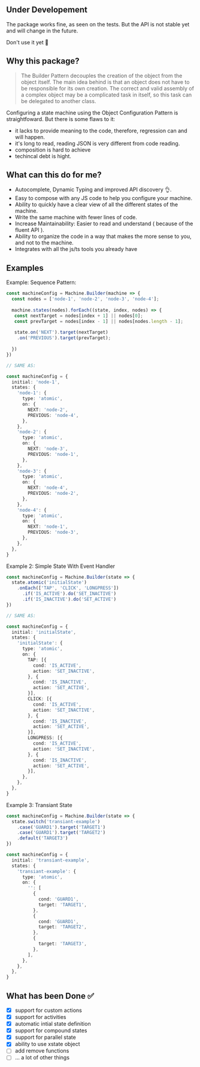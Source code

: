 ## Under Developement
The package works fine, as seen on the tests. But the API is not stable yet and will change in the future.

Don't use it yet :pray:

## Why this package?

> The Builder Pattern decouples the creation of the object from the object itself.
The main idea behind is that an object does not have to be responsible for its own creation.
The correct and valid assembly of a complex object may be a complicated task in itself, so this task can be delegated to another class.

Configuring a state machine using the Object Configuration Pattern is straightfoward.
But there is some flaws to it:
- it lacks to provide meaning to the code, therefore, regression can and will happen.
- it's long to read, reading JSON is very different from code reading.
- composition is hard to achieve
- techincal debt is hight.


## What can this do for me?
- Autocomplete, Dynamic Typing and improved API discovery 👌.
- Easy to compose with any JS code to help you configure your machine.
- Ability to quickly have a clear view of all the different states of the machine.
- Write the same machine with fewer lines of code.
- Increase Maintainability: Easier to read and understand ( because of the fluent API ).
- Ability to organize the code in a way that makes the more sense to you, and not to the machine.
- Integrates with all the js/ts tools you already have

## Examples

Example: Sequence Pattern:

```ts
const machineConfig = Machine.Builder(machine => {
  const nodes = ['node-1', 'node-2', 'node-3', 'node-4'];
  
  machine.states(nodes).forEach((state, index, nodes) => {
   const nextTarget = nodes[index + 1] || nodes[0];
   const prevTarget = nodes[index - 1] || nodes[nodes.length - 1];
   
   state.on('NEXT').target(nextTarget)
    .on('PREVIOUS').target(prevTarget);
   
  })
})

// SAME AS:

const machineConfig = {
  initial: 'node-1',
  states: {
    'node-1': {
      type: 'atomic',
      on: {
        NEXT: 'node-2',
        PREVIOUS: 'node-4',
      },
    },
    'node-2': {
      type: 'atomic',
      on: {
        NEXT: 'node-3',
        PREVIOUS: 'node-1',
      },
    },
    'node-3': {
      type: 'atomic',
      on: {
        NEXT: 'node-4',
        PREVIOUS: 'node-2',
      },
    },
    'node-4': {
      type: 'atomic',
      on: {
        NEXT: 'node-1',
        PREVIOUS: 'node-3',
      },
    },
  },
}
```

Example 2: Simple State With Event Handler

```ts
const machineConfig = Machine.Builder(state => {
  state.atomic('initialState')
    .onEach(['TAP', 'CLICK', 'LONGPRESS'])
      .if('IS_ACTIVE').do('SET_INACTIVE')
      .if('IS_INACTIVE').do('SET_ACTIVE')
})

// SAME AS:

const machineConfig = {
  initial: 'initialState',
  states: {
    'initialState': {
      type: 'atomic',
      on: {
        TAP: [{
          cond: 'IS_ACTIVE',
          action: 'SET_INACTIVE',
        }, {
          cond: 'IS_INACTIVE',
          action: 'SET_ACTIVE',
        }],
        CLICK: [{
          cond: 'IS_ACTIVE',
          action: 'SET_INACTIVE',
        }, {
          cond: 'IS_INACTIVE',
          action: 'SET_ACTIVE',
        }],
        LONGPRESS: [{
          cond: 'IS_ACTIVE',
          action: 'SET_INACTIVE',
        }, {
          cond: 'IS_INACTIVE',
          action: 'SET_ACTIVE',
        }],
      },
    },
  },
}
```

Example 3: Transiant State

```ts
const machineConfig = Machine.Builder(state => {
  state.switch('transiant-example')
    .case('GUARD1').target('TARGET1')
    .case('GUARD1').target('TARGET2')
    .default('TARGET3')
})

const machineConfig = {
  initial: 'transiant-example',
  states: {
    'transiant-example': {
      type: 'atomic',
      on: {
        '': [
          {
            cond: 'GUARD1',
            target: 'TARGET1',
          },
          {
            cond: 'GUARD1',
            target: 'TARGET2',
          },
          {
            target: 'TARGET3',
          },
        ],
      },
    },
  },
}
```

## What has been Done ✅

- [x] support for custom actions
- [x] support for activities
- [x] automatic intial state definition
- [x] support for compound states
- [x] support for parallel state
- [x] ability to use xstate object
- [ ] add remove functions
- [ ] ... a lot of other things
